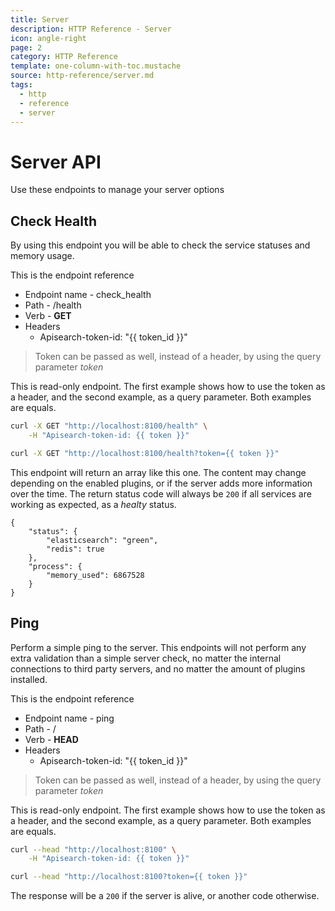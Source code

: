 ```yaml
---
title: Server
description: HTTP Reference - Server
icon: angle-right
page: 2
category: HTTP Reference
template: one-column-with-toc.mustache
source: http-reference/server.md
tags:
  - http
  - reference
  - server
---
```


# Server API

Use these endpoints to manage your server options

## Check Health

By using this endpoint you will be able to check the service statuses and memory
usage.

This is the endpoint reference

- Endpoint name - check_health
- Path - /health
- Verb - **GET**
- Headers
    - Apisearch-token-id: "{{ token_id }}"

> Token can be passed as well, instead of a header, by using the query parameter
> *token*

This is read-only endpoint. The first example shows how to use the token as a
header, and the second example, as a query parameter. Both examples are equals.

```bash
curl -X GET "http://localhost:8100/health" \
    -H "Apisearch-token-id: {{ token }}"
```

```bash
curl -X GET "http://localhost:8100/health?token={{ token }}"
```

This endpoint will return an array like this one. The content may change
depending on the enabled plugins, or if the server adds more information over
the time. The return status code will always be `200` if all services are
working as expected, as a *healty* status.

```
{
    "status": {
        "elasticsearch": "green",
        "redis": true
    },
    "process": {
        "memory_used": 6867528
    }
}
```

## Ping

Perform a simple ping to the server. This endpoints will not perform any extra
validation than a simple server check, no matter the internal connections to
third party servers, and no matter the amount of plugins installed.

This is the endpoint reference

- Endpoint name - ping
- Path - /
- Verb - **HEAD**
- Headers
    - Apisearch-token-id: "{{ token_id }}"

> Token can be passed as well, instead of a header, by using the query parameter
> *token*

This is read-only endpoint. The first example shows how to use the token as a
header, and the second example, as a query parameter. Both examples are equals.

```bash
curl --head "http://localhost:8100" \
    -H "Apisearch-token-id: {{ token }}"
```

```bash
curl --head "http://localhost:8100?token={{ token }}"
```

The response will be a `200` if the server is alive, or another code otherwise.